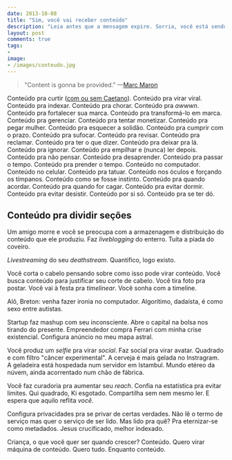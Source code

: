 ```yaml
---
date: 2013-10-08
title: "Sim, você vai receber conteúdo"
description: "Leia antes que a mensagem expire. Sorria, você está sendo tagueado"
layout: post
comments: true
tags:
- 
image:
- /images/conteudo.jpg
---
```



> "Content is gonna be provided."
> —[Marc Maron](http://www.wtfpod.com/podcast/episodes/episode_430_-_laura_dern)

Conteúdo pra curtir ([com ou sem Caetano](https://www.youtube.com/watch?v=a3AHiwyZFVU)). Conteúdo pra virar viral. Conteúdo pra indexar. Conteúdo pra chorar. Conteúdo pra *awwwn*. Conteúdo pra fortalecer sua marca. Conteúdo pra transformá-lo em marca. Conteúdo pra gerenciar. Conteúdo pra tentar monetizar. Conteúdo pra pegar mulher. Conteúdo pra esquecer a solidão. Conteúdo pra cumprir com o prazo. Conteúdo pra sufocar. Conteúdo pra revisar. Conteúdo pra reclamar. Conteúdo pra ter o que dizer. Conteúdo pra deixar pra lá. Conteúdo pra ignorar. Conteúdo pra empilhar e (nunca) ler depois. Conteúdo pra não pensar. Conteúdo pra desaprender. Conteúdo pra passar o tempo. Conteúdo pra prender o tempo. Conteúdo no computador. Conteúdo no celular. Conteúdo pra tatuar. Conteúdo nos óculos e forçando os tímpanos. Conteúdo como se fosse instinto. Conteúdo pra quando acordar. Conteúdo pra quando for cagar. Conteúdo pra evitar dormir. Conteúdo pra evitar desistir. Conteúdo por si só. Conteúdo pra se ter dó.

## Conteúdo pra dividir seções

Um amigo morre e você se preocupa com a armazenagem e distribuição do conteúdo que ele produziu. Faz *liveblogging* do enterro. Tuíta a piada do coveiro.

*Livestreaming* do seu *deathstream*. Quantifico, logo existo.

Você corta o cabelo pensando sobre como isso pode virar conteúdo. Você busca conteúdo para justificar seu corte de cabelo. Você tira foto pra postar. Você vai à festa pra *timelinear*. Você sonha com a timeline.

Alô, Breton: venha fazer ironia no computador. Algorítimo, dadaísta, é como sexo entre autistas.

Startup faz mashup com seu inconsciente. Abre o capital na bolsa nos tirando do presente. Empreendedor compra Ferrari com minha crise existencial. Configura anúncio no meu mapa astral.

Você produz um *selfie* pra virar *social*. Faz social pra virar avatar. Quadrado e com filtro "câncer experimental". A cerveja é mais gelada no Instragram. A geladeira está hospedada num servidor em Istambul. Mundo etéreo da núvem, ainda acorrentado num chão de fábrica.

Você faz curadoria pra aumentar seu *reach*. Confia na estatística pra evitar limites. Qui quadrado, Ki esgotado. Compartilha sem nem mesmo ler. E espera que aquilo reflita *você*.

Configura privacidades pra se privar de certas verdades. Não lê o termo de serviço mas quer o serviço de ser lido. Mas lido pra quê? Pra eternizar-se como metadados. Jesus crucificado, melhor indexado.

Criança, o que você quer ser quando crescer? Conteúdo. Quero virar máquina de conteúdo. Quero tudo. Enquanto conteúdo.